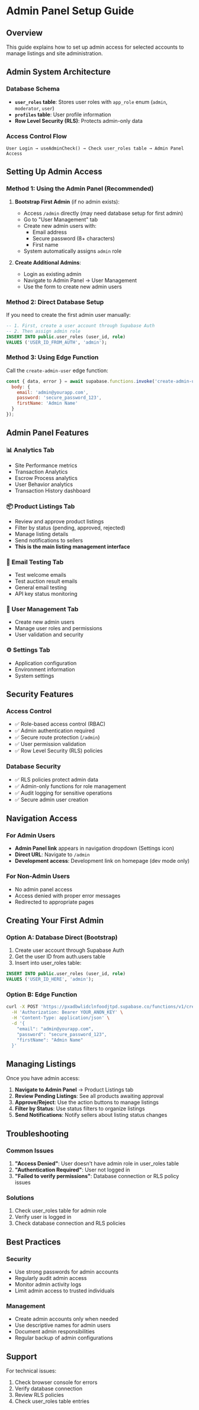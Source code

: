 # Admin Panel Setup Guide

## Overview
This guide explains how to set up admin access for selected accounts to manage listings and site administration.

## Admin System Architecture

### Database Schema
- **`user_roles` table**: Stores user roles with `app_role` enum (`admin`, `moderator`, `user`)
- **`profiles` table**: User profile information
- **Row Level Security (RLS)**: Protects admin-only data

### Access Control Flow
```
User Login → useAdminCheck() → Check user_roles table → Admin Panel Access
```

## Setting Up Admin Access

### Method 1: Using the Admin Panel (Recommended)

1. **Bootstrap First Admin** (if no admin exists):
   - Access `/admin` directly (may need database setup for first admin)
   - Go to "User Management" tab
   - Create new admin users with:
     - Email address
     - Secure password (8+ characters)
     - First name
   - System automatically assigns `admin` role

2. **Create Additional Admins**:
   - Login as existing admin
   - Navigate to Admin Panel → User Management
   - Use the form to create new admin users

### Method 2: Direct Database Setup

If you need to create the first admin user manually:

```sql
-- 1. First, create a user account through Supabase Auth
-- 2. Then assign admin role
INSERT INTO public.user_roles (user_id, role) 
VALUES ('USER_ID_FROM_AUTH', 'admin');
```

### Method 3: Using Edge Function

Call the `create-admin-user` edge function:

```javascript
const { data, error } = await supabase.functions.invoke('create-admin-user', {
  body: {
    email: 'admin@yourapp.com',
    password: 'secure_password_123',
    firstName: 'Admin Name'
  }
});
```

## Admin Panel Features

### 📊 Analytics Tab
- Site Performance metrics
- Transaction Analytics
- Escrow Process analytics
- User Behavior analytics
- Transaction History dashboard

### 📦 Product Listings Tab
- Review and approve product listings
- Filter by status (pending, approved, rejected)
- Manage listing details
- Send notifications to sellers
- **This is the main listing management interface**

### 📧 Email Testing Tab
- Test welcome emails
- Test auction result emails
- General email testing
- API key status monitoring

### 👥 User Management Tab
- Create new admin users
- Manage user roles and permissions
- User validation and security

### ⚙️ Settings Tab
- Application configuration
- Environment information
- System settings

## Security Features

### Access Control
- ✅ Role-based access control (RBAC)
- ✅ Admin authentication required
- ✅ Secure route protection (`/admin`)
- ✅ User permission validation
- ✅ Row Level Security (RLS) policies

### Database Security
- ✅ RLS policies protect admin data
- ✅ Admin-only functions for role management
- ✅ Audit logging for sensitive operations
- ✅ Secure admin user creation

## Navigation Access

### For Admin Users
- **Admin Panel link** appears in navigation dropdown (Settings icon)
- **Direct URL**: Navigate to `/admin`
- **Development access**: Development link on homepage (dev mode only)

### For Non-Admin Users
- No admin panel access
- Access denied with proper error messages
- Redirected to appropriate pages

## Creating Your First Admin

### Option A: Database Direct (Bootstrap)
1. Create user account through Supabase Auth
2. Get the user ID from auth.users table
3. Insert into user_roles table:
```sql
INSERT INTO public.user_roles (user_id, role) 
VALUES ('USER_ID_HERE', 'admin');
```

### Option B: Edge Function
```bash
curl -X POST 'https://pxadbwlidclnfoodjtpd.supabase.co/functions/v1/create-admin-user' \
  -H 'Authorization: Bearer YOUR_ANON_KEY' \
  -H 'Content-Type: application/json' \
  -d '{
    "email": "admin@yourapp.com",
    "password": "secure_password_123",
    "firstName": "Admin Name"
  }'
```

## Managing Listings

Once you have admin access:

1. **Navigate to Admin Panel** → Product Listings tab
2. **Review Pending Listings**: See all products awaiting approval
3. **Approve/Reject**: Use the action buttons to manage listings
4. **Filter by Status**: Use status filters to organize listings
5. **Send Notifications**: Notify sellers about listing status changes

## Troubleshooting

### Common Issues
1. **"Access Denied"**: User doesn't have admin role in user_roles table
2. **"Authentication Required"**: User not logged in
3. **"Failed to verify permissions"**: Database connection or RLS policy issues

### Solutions
1. Check user_roles table for admin role
2. Verify user is logged in
3. Check database connection and RLS policies

## Best Practices

### Security
- Use strong passwords for admin accounts
- Regularly audit admin access
- Monitor admin activity logs
- Limit admin access to trusted individuals

### Management
- Create admin accounts only when needed
- Use descriptive names for admin users
- Document admin responsibilities
- Regular backup of admin configurations

## Support

For technical issues:
1. Check browser console for errors
2. Verify database connection
3. Review RLS policies
4. Check user_roles table entries
